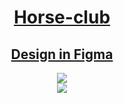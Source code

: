 
<h1 align="center"><a href="https://ilyadevn.github.io/Horse-club/" target="_blank">Horse-club</a></h1>

<h2 align="center"><a href="https://www.figma.com/file/3XHXfM8QHj5xseLsIrzjxs/%D0%9A%D0%BE%D0%BD%D0%BD%D1%8B%D0%B9-%D0%BA%D0%BB%D1%83%D0%B1-(Copy)?node-id=0%3A1">Design in Figma</a></h2>

<div align="center"><img src="https://streak-stats.demolab.com?user=IlyaDevN&theme=aura"/></div>

<div align="center"><img src="https://github-readme-stats.vercel.app/api?username=IlyaDevN&theme=aura"/></div>
